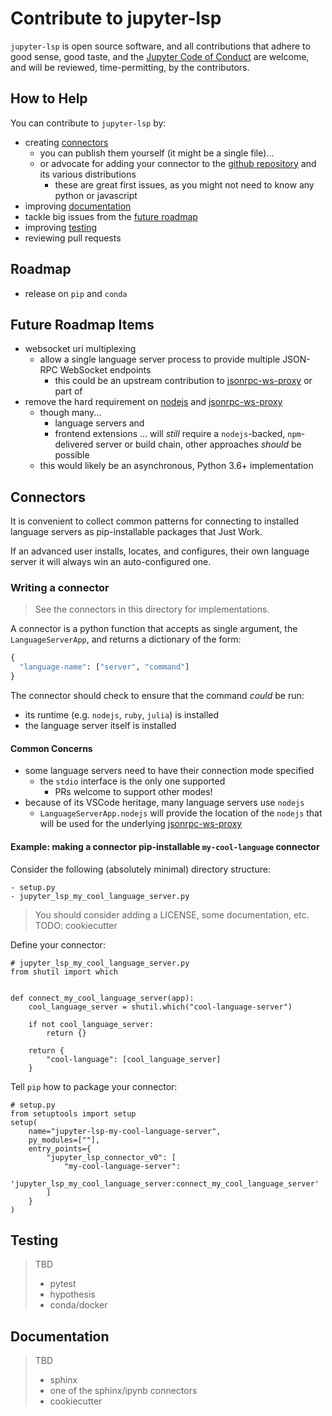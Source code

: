 # Contribute to jupyter-lsp

`jupyter-lsp` is open source software, and all contributions that adhere to
good sense, good taste, and the [Jupyter Code of Conduct][code-of-conduct] are
welcome, and will be reviewed, time-permitting, by the contributors.

## How to Help

You can contribute to `jupyter-lsp` by:

- creating [connectors](#Connectors)
  - you can publish them yourself (it might be a single file)...
  - or advocate for adding your connector to the [github repository][jupyter-lsp]
    and its various distributions
    - these are great first issues, as you might not need to know any python or
      javascript
- improving [documentation](#Documentation)
- tackle big issues from the [future roadmap](#Future-Roadmap-Items)
- improving [testing](#Testing)
- reviewing pull requests

## Roadmap

- release on `pip` and `conda`

## Future Roadmap Items

- websocket uri multiplexing
  - allow a single language server process to provide multiple JSON-RPC WebSocket
    endpoints
    - this could be an upstream contribution to [jsonrpc-ws-proxy][] or part of
- remove the hard requirement on [nodejs][] and [jsonrpc-ws-proxy][]
  - though many...
    - language servers and
    - frontend extensions
      ... will _still_ require a `nodejs`-backed, `npm`-delivered server or build
      chain, other approaches _should_ be possible
  - this would likely be an asynchronous, Python 3.6+ implementation

## Connectors

It is convenient to collect common patterns for connecting to installed language
servers as pip-installable packages that Just Work.

If an advanced user installs, locates, and configures, their own language
server it will always win an auto-configured one.

### Writing a connector

> See the connectors in this directory for implementations.

A connector is a python function that accepts as single argument, the
`LanguageServerApp`, and returns a dictionary of the form:

```python
{
  "language-name": ["server", "command"]
}
```

The connector should check to ensure that the command _could_ be run:

- its runtime (e.g. `nodejs`, `ruby`, `julia`) is installed
- the language server itself is installed

#### Common Concerns

- some language servers need to have their connection mode specified
  - the `stdio` interface is the only one supported
    - PRs welcome to support other modes!
- because of its VSCode heritage, many language servers use `nodejs`
  - `LanguageServerApp.nodejs` will provide the location of the `nodejs` that
    will be used for the underlying [jsonrpc-ws-proxy][]

#### Example: making a connector pip-installable `my-cool-language` connector

Consider the following (absolutely minimal) directory structure:

```
- setup.py
- jupyter_lsp_my_cool_language_server.py
```

> You should consider adding a LICENSE, some documentation, etc.
> TODO: cookiecutter

Define your connector:

```
# jupyter_lsp_my_cool_language_server.py
from shutil import which


def connect_my_cool_language_server(app):
    cool_language_server = shutil.which("cool-language-server")

    if not cool_language_server:
        return {}

    return {
        "cool-language": [cool_language_server]
    }
```

Tell `pip` how to package your connector:

```
# setup.py
from setuptools import setup
setup(
    name="jupyter-lsp-my-cool-language-server",
    py_modules=[""],
    entry_points={
        "jupyter_lsp_connector_v0": [
            "my-cool-language-server":
              'jupyter_lsp_my_cool_language_server:connect_my_cool_language_server'
        ]
    }
)
```

## Testing

> TBD
>
> - pytest
> - hypothesis
> - conda/docker

## Documentation

> TBD
>
> - sphinx
> - one of the sphinx/ipynb connectors
> - cookiecutter

[language-server]: https://microsoft.github.io/language-server-protocol/specification
[jupyter-server-proxy]: https://github.com/jupyterhub/jupyter-server-proxy
[jsonrpc-ws-proxy]: https://github.com/wylieconlon/jsonrpc-ws-proxy
[nodejs]: https://github.com/nodejs/node
[lsp-implementations]: https://microsoft.github.io/language-server-protocol/implementors/servers
[jupyter-lsp]: https://github.com/krassowski/jupyterlab-lsp.git
[code-of-conduct]: https://github.com/jupyter/governance/blob/master/conduct/code_of_conduct.md
